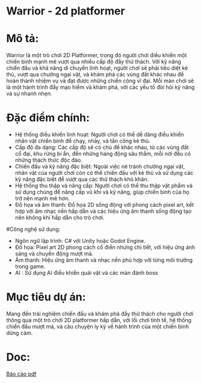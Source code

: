 # Warrior - 2d platformer

# Mô tả:
Warrior là một trò chơi 2D Platformer, trong đó người chơi điều khiển một chiến binh mạnh mẽ vượt qua nhiều cấp độ đầy thử thách. Với kỹ năng chiến đấu và khả năng di chuyển linh hoạt, người chơi sẽ phải tiêu diệt kẻ thù, vượt qua chướng ngại vật, và khám phá các vùng đất khác nhau để hoàn thành nhiệm vụ và đạt được những chiến công vĩ đại. Mỗi màn chơi sẽ là một hành trình đầy mạo hiểm và khám phá, với các yếu tố đòi hỏi kỹ năng và sự nhanh nhẹn.


# Đặc điểm chính:

 - Hệ thống điều khiển linh hoạt: Người chơi có thể dễ dàng điều khiển nhân vật chiến binh để chạy, nhảy, và tấn công kẻ thù.
 - Cấp độ đa dạng: Các cấp độ sẽ có chủ đề khác nhau, từ các vùng đất cổ đại, khu rừng bí ẩn, đến những hang động sâu thẳm, mỗi nơi đều có những thách thức độc đáo.
 - Chiến đấu và kỹ năng đặc biệt: Ngoài việc né tránh chướng ngại vật, nhân vật của người chơi còn có thể chiến đấu với kẻ thù và sử dụng các kỹ năng đặc biệt để vượt qua các thử thách khó khăn.
 - Hệ thống thu thập và nâng cấp: Người chơi có thể thu thập vật phẩm và sử dụng chúng để nâng cấp vũ khí và kỹ năng, giúp chiến binh của họ trở nên mạnh mẽ hơn.
 - Đồ họa và âm thanh: Đồ họa 2D sống động với phong cách pixel art, kết hợp với âm nhạc nền hấp dẫn và các hiệu ứng âm thanh sống động tạo nên không khí hấp dẫn cho trò chơi.

#Công nghệ sử dụng:

- Ngôn ngữ lập trình: C# với Unity hoặc Godot Engine.
- Đồ họa: Pixel art 2D phong cách cổ điển nhưng chi tiết, với hiệu ứng ánh sáng và chuyển động mượt mà.
- Âm thanh: Hiệu ứng âm thanh và nhạc nền phù hợp với từng môi trường trong game.
- AI : Sử dụng AI điều khiển quái vật và các màn đánh boss

# Mục tiêu dự án:
Mang đến trải nghiệm chiến đấu và khám phá đầy thử thách cho người chơi thông qua một trò chơi 2D platformer hấp dẫn, với lối chơi tinh tế, hệ thống chiến đấu mượt mà, và câu chuyện ly kỳ về hành trình của một chiến binh dũng cảm.

# Doc: 
[Báo cáo pdf](https://drive.google.com/file/d/1RGAxdLp8QGMoXwPzCoZqMtlRGHwnSDk3/view?usp=sharing)
